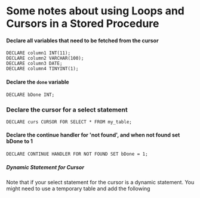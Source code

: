 # Some notes about using Loops and Cursors in a Stored Procedure

#### Declare all variables that need to be fetched from the cursor
```
DECLARE column1 INT(11);
DECLARE column2 VARCHAR(100);
DECLARE column3 DATE;
DECLARE column4 TINYINT(1);
```

#### Declare the `done` variable
```
DECLARE bDone INT;
```

### Declare the cursor for a select statement
```
DECLARE curs CURSOR FOR SELECT * FROM my_table;
```

#### Declare the continue handler for 'not found', and when not found set bDone to 1
```
DECLARE CONTINUE HANDLER FOR NOT FOUND SET bDone = 1;
```

   ##### Dynamic Statement for Cursor
   Note that if your select statement for the cursor is a dynamic statement. You might need to use a temporary table and add the following
  

